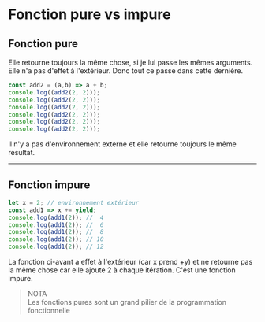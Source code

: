# Fonction pure vs impure
## Fonction pure

Elle retourne toujours la même chose, si je lui passe les mêmes arguments. Elle n'a pas d'effet à l'extérieur. Donc tout ce passe dans cette dernière.


```js
const add2 = (a,b) => a + b;
console.log((add2(2, 2)));
console.log((add2(2, 2)));
console.log((add2(2, 2)));
console.log((add2(2, 2)));
console.log((add2(2, 2)));
console.log((add2(2, 2)));
```
Il n'y a pas d'environnement externe et elle retourne toujours le même resultat.
___

## Fonction impure
```js
let x = 2; // environnement extérieur
const add1 => x += yield;
console.log(add1(2)); //  4
console.log(add1(2)); //  6
console.log(add1(2)); //  8
console.log(add1(2)); // 10
console.log(add1(2)); // 12
```
La fonction ci-avant a effet à l'extérieur (car x prend +y) et ne retourne pas la même chose car elle ajoute 2 à chaque itération. C'est une fonction impure.

> NOTA  
Les fonctions pures sont un grand pilier de la programmation fonctionnelle